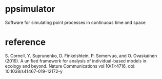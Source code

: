 # ppsimulator

Software for simulating point processes in continuous time and space

# reference

S. Cornell, Y. Suprunenko, D. Finkelshtein, P. Somervuo, and O. Ovaskainen (2019). A unified framework for analysis of individual-based models in ecology and beyond. Nature Communications vol 10(1):4716. doi: 10.1038/s41467-019-12172-y
